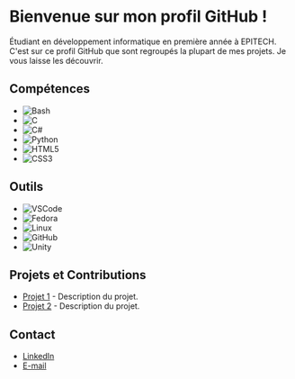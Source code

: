# Bienvenue sur mon profil GitHub !

Étudiant en développement informatique en première année à EPITECH. C'est sur ce profil GitHub que sont regroupés la plupart de mes projets. Je vous laisse les découvrir.

## Compétences

- <img src="https://img.shields.io/badge/Bash-4EAA25?style=for-the-badge&logo=gnu-bash&logoColor=white" alt="Bash">
- <img src="https://img.shields.io/badge/C-00599C?style=for-the-badge&logo=c&logoColor=white" alt="C">
- <img src="https://img.shields.io/badge/C%23-239120?style=for-the-badge&logo=c-sharp&logoColor=white" alt="C#">
- <img src="https://img.shields.io/badge/Python-3776AB?style=for-the-badge&logo=python&logoColor=white" alt="Python">
- <img src="https://img.shields.io/badge/HTML5-E34F26?style=for-the-badge&logo=html5&logoColor=white" alt="HTML5">
- <img src="https://img.shields.io/badge/CSS3-1572B6?style=for-the-badge&logo=css3&logoColor=white" alt="CSS3">

## Outils

- <img src="https://img.shields.io/badge/VS_Code-007ACC?style=for-the-badge&logo=visual-studio-code&logoColor=white" alt="VSCode">
- <img src="https://img.shields.io/badge/Fedora-294172?style=for-the-badge&logo=fedora&logoColor=white" alt="Fedora">
- <img src="https://img.shields.io/badge/Linux-FCC624?style=for-the-badge&logo=linux&logoColor=black" alt="Linux">
- <img src="https://img.shields.io/badge/GitHub-181717?style=for-the-badge&logo=github&logoColor=white" alt="GitHub">
- <img src="https://img.shields.io/badge/Unity-000000?style=for-the-badge&logo=unity&logoColor=white" alt="Unity">

## Projets et Contributions

- [Projet 1](lien_vers_le_projet) - Description du projet.
- [Projet 2](lien_vers_le_projet) - Description du projet.

## Contact

- [LinkedIn](https://www.linkedin.com/in/cl%C3%A9ment-boudon-98212a298/)
- [E-mail](mailto:clement.boudon@epitech.eu)
